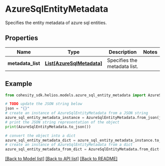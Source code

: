 # AzureSqlEntityMetadata

Specifies the entity metadata of azure sql entities.

## Properties

Name | Type | Description | Notes
------------ | ------------- | ------------- | -------------
**metadata_list** | [**List[AzureSqlMetadata]**](AzureSqlMetadata.md) | Specifies the metadata list. | 

## Example

```python
from cohesity_sdk.helios.models.azure_sql_entity_metadata import AzureSqlEntityMetadata

# TODO update the JSON string below
json = "{}"
# create an instance of AzureSqlEntityMetadata from a JSON string
azure_sql_entity_metadata_instance = AzureSqlEntityMetadata.from_json(json)
# print the JSON string representation of the object
print(AzureSqlEntityMetadata.to_json())

# convert the object into a dict
azure_sql_entity_metadata_dict = azure_sql_entity_metadata_instance.to_dict()
# create an instance of AzureSqlEntityMetadata from a dict
azure_sql_entity_metadata_from_dict = AzureSqlEntityMetadata.from_dict(azure_sql_entity_metadata_dict)
```
[[Back to Model list]](../README.md#documentation-for-models) [[Back to API list]](../README.md#documentation-for-api-endpoints) [[Back to README]](../README.md)


